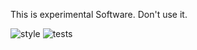 This is experimental Software. Don't use it.



![style](https://github.com/elmcrest/knxer/workflows/Check%20Style/badge.svg)
![tests](https://github.com/elmcrest/knxer/workflows/Run%20Tests/badge.svg)